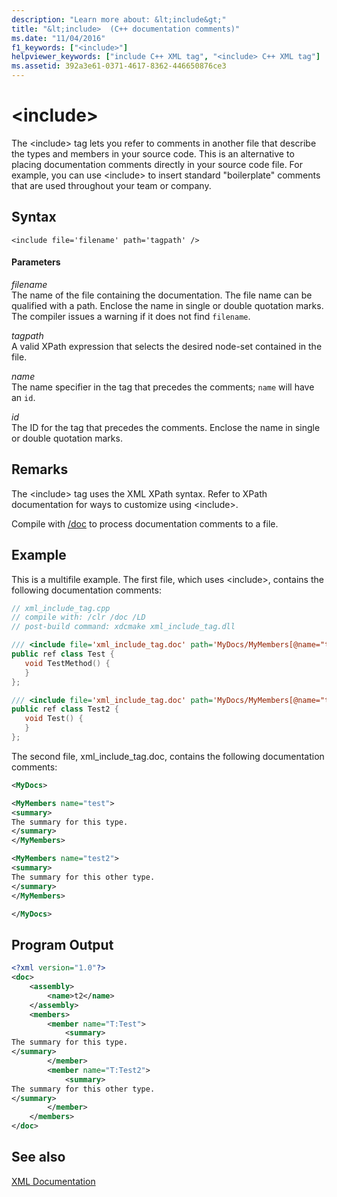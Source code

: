 ```yaml
---
description: "Learn more about: &lt;include&gt;"
title: "&lt;include>  (C++ documentation comments)"
ms.date: "11/04/2016"
f1_keywords: ["<include>"]
helpviewer_keywords: ["include C++ XML tag", "<include> C++ XML tag"]
ms.assetid: 392a3e61-0371-4617-8362-446650876ce3
---
```

# &lt;include&gt;

The \<include> tag lets you refer to comments in another file that describe the types and members in your source code. This is an alternative to placing documentation comments directly in your source code file.  For example, you can use \<include> to insert standard "boilerplate" comments that are used throughout your team or company.

## Syntax

```
<include file='filename' path='tagpath' />
```

#### Parameters

*filename*<br/>
The name of the file containing the documentation. The file name can be qualified with a path.  Enclose the name in single or double quotation marks.  The compiler issues a warning if it does not find `filename`.

*tagpath*<br/>
A valid XPath expression that selects the desired node-set contained in the file.

*name*<br/>
The name specifier in the tag that precedes the comments; `name` will have an `id`.

*id*<br/>
The ID for the tag that precedes the comments.  Enclose the name in single or double quotation marks.

## Remarks

The \<include> tag uses the XML XPath syntax. Refer to XPath documentation for ways to customize using \<include>.

Compile with [/doc](doc-process-documentation-comments-c-cpp.md) to process documentation comments to a file.

## Example

This is a multifile example. The first file, which uses \<include>, contains the following documentation comments:

```cpp
// xml_include_tag.cpp
// compile with: /clr /doc /LD
// post-build command: xdcmake xml_include_tag.dll

/// <include file='xml_include_tag.doc' path='MyDocs/MyMembers[@name="test"]/*' />
public ref class Test {
   void TestMethod() {
   }
};

/// <include file='xml_include_tag.doc' path='MyDocs/MyMembers[@name="test2"]/*' />
public ref class Test2 {
   void Test() {
   }
};
```

The second file, xml_include_tag.doc, contains the following documentation comments:

```xml
<MyDocs>

<MyMembers name="test">
<summary>
The summary for this type.
</summary>
</MyMembers>

<MyMembers name="test2">
<summary>
The summary for this other type.
</summary>
</MyMembers>

</MyDocs>
```

## Program Output

```xml
<?xml version="1.0"?>
<doc>
    <assembly>
        <name>t2</name>
    </assembly>
    <members>
        <member name="T:Test">
            <summary>
The summary for this type.
</summary>
        </member>
        <member name="T:Test2">
            <summary>
The summary for this other type.
</summary>
        </member>
    </members>
</doc>
```

## See also

[XML Documentation](xml-documentation-visual-cpp.md)
